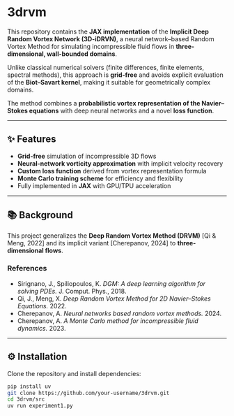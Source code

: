 # 3drvm

This repository contains the **JAX implementation** of the **Implicit Deep Random Vortex Network (3D-iDRVN)**, a neural network–based Random Vortex Method for simulating incompressible fluid flows in **three-dimensional, wall-bounded domains**.

Unlike classical numerical solvers (finite differences, finite elements, spectral methods), this approach is **grid-free** and avoids explicit evaluation of the **Biot–Savart kernel**, making it suitable for geometrically complex domains.  

The method combines a **probabilistic vortex representation of the Navier–Stokes equations** with deep neural networks and a novel **loss function**.

---

## ✨ Features

- **Grid-free** simulation of incompressible 3D flows  
- **Neural-network vorticity approximation** with implicit velocity recovery  
- **Custom loss function** derived from vortex representation formula  
- **Monte Carlo training scheme** for efficiency and flexibility  
- Fully implemented in **JAX** with GPU/TPU acceleration  

---

## 📚 Background

This project generalizes the **Deep Random Vortex Method (DRVM)** [Qi & Meng, 2022] and its implicit variant [Cherepanov, 2024] to **three-dimensional flows**.

### References
- Sirignano, J., Spiliopoulos, K. *DGM: A deep learning algorithm for solving PDEs.* J. Comput. Phys., 2018.  
- Qi, J., Meng, X. *Deep Random Vortex Method for 2D Navier–Stokes Equations.* 2022.  
- Cherepanov, A. *Neural networks based random vortex methods.* 2024.  
- Cherepanov, A. *A Monte Carlo method for incompressible fluid dynamics.* 2023.  

---

## ⚙️ Installation

Clone the repository and install dependencies:

```bash
pip install uv
git clone https://github.com/your-username/3drvm.git
cd 3drvm/src
uv run experiment1.py
